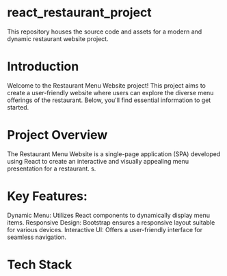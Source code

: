 # react_restaurant_project
This repository houses the source code and assets for a modern and dynamic restaurant website project.

# Introduction
Welcome to the Restaurant Menu Website project! This project aims to create a user-friendly website where users can explore the diverse menu offerings of the restaurant. Below, you'll find essential information to get started.

# Project Overview
The Restaurant Menu Website is a single-page application (SPA) developed using React to create an interactive and visually appealing menu presentation for a restaurant.
s.

# Key Features:

Dynamic Menu: Utilizes React components to dynamically display menu items.
Responsive Design: Bootstrap ensures a responsive layout suitable for various devices.
Interactive UI: Offers a user-friendly interface for seamless navigation.


# Tech Stack
[^1]:React: A JavaScript library for building user interfaces.
[^2]:Bootstrap: A front-end framework for designing responsive and stylish web pages.
[^3]:HTML: The standard markup language for creating web pages.
